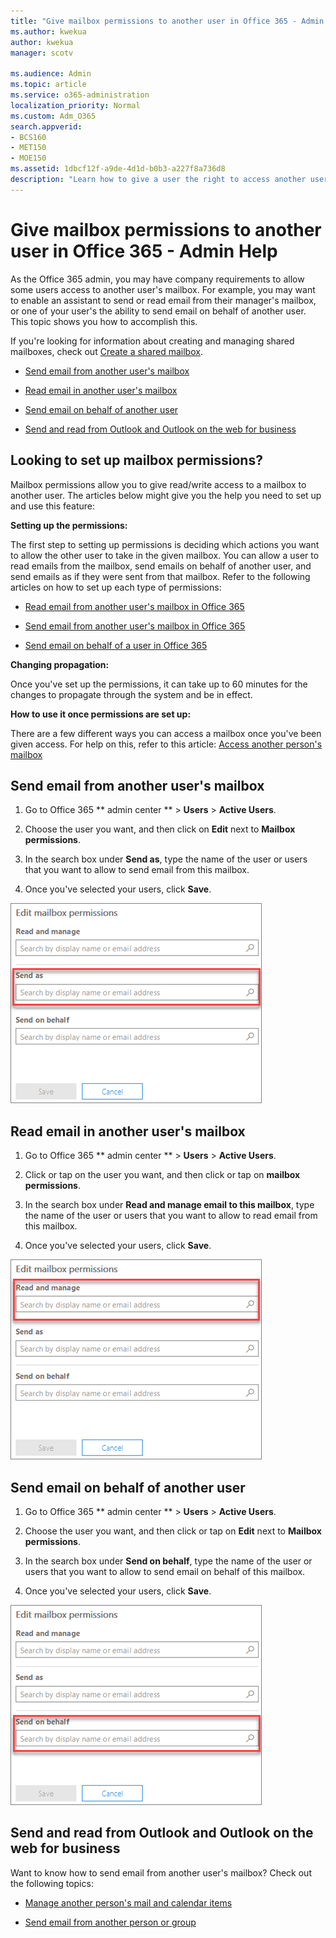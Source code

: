 ```yaml
---
title: "Give mailbox permissions to another user in Office 365 - Admin Help"
ms.author: kwekua
author: kwekua
manager: scotv

ms.audience: Admin
ms.topic: article
ms.service: o365-administration
localization_priority: Normal
ms.custom: Adm_O365
search.appverid:
- BCS160
- MET150
- MOE150
ms.assetid: 1dbcf12f-a9de-4d1d-b0b3-a227f8a736d8
description: "Learn how to give a user the right to access another user's mailbox. This will give the user the right to read mails and send mails from the other user's mailbox. "
---
```


# Give mailbox permissions to another user in Office 365 - Admin Help

As the Office 365 admin, you may have company requirements to allow some users access to another user's mailbox. For example, you may want to enable an assistant to send or read email from their manager's mailbox, or one of your user's the ability to send email on behalf of another user. This topic shows you how to accomplish this.
  
If you're looking for information about creating and managing shared mailboxes, check out [Create a shared mailbox](../email/create-a-shared-mailbox.md).
  
- [Send email from another user's mailbox](give-mailbox-permissions-to-another-user.md#BKMK_SendEmailAnotherUser)
    
- [Read email in another user's mailbox](give-mailbox-permissions-to-another-user.md#BKMK_ReadEmailAnotherUser)
    
- [Send email on behalf of another user](give-mailbox-permissions-to-another-user.md#BKMK_SendBehalflAnotherUser)
    
- [Send and read from Outlook and Outlook on the web for business](give-mailbox-permissions-to-another-user.md#BKMK_OutlookOWA)
    
## Looking to set up mailbox permissions?

Mailbox permissions allow you to give read/write access to a mailbox to another user. The articles below might give you the help you need to set up and use this feature:
  
 **Setting up the permissions:**
  
The first step to setting up permissions is deciding which actions you want to allow the other user to take in the given mailbox. You can allow a user to read emails from the mailbox, send emails on behalf of another user, and send emails as if they were sent from that mailbox. Refer to the following articles on how to set up each type of permissions:
  
- [Read email from another user's mailbox in Office 365](https://support.office.com/article/https://support.office.com/en-us/article/Read-email-from-another-user-s-mailbox-in-Office-365-cb3b6a8a-c6e8-4342-803c-3e54b6428cc2?ui=en-US&amp;rs=en-US&amp;ad=US.aspx#bkmk_reademailanotheruser)
    
- [Send email from another user's mailbox in Office 365](https://support.office.com/article/https://support.office.com/en-us/article/Send-email-from-another-user-s-mailbox-in-Office-365-2B828C5F-41AB-4904-97B9-3B63D8129C4E?ui=en-US&amp;rs=en-US&amp;ad=US.aspx#bkmk_sendemailanotheruser)
    
- [Send email on behalf of a user in Office 365](https://support.office.com/article/https://support.office.com/en-us/article/Send-email-on-behalf-of-another-user-in-Office-365-C5E7749D-244E-477F-998E-55D3876C22EC?ui=en-US&amp;rs=en-US&amp;ad=US.aspx#bkmk_sendbehalflanotheruser)
    
 **Changing propagation:**
  
Once you've set up the permissions, it can take up to 60 minutes for the changes to propagate through the system and be in effect.
  
 **How to use it once permissions are set up:**
  
There are a few different ways you can access a mailbox once you've been given access. For help on this, refer to this article: [Access another person's mailbox](https://support.office.com/article/https://support.office.com/en-us/article/Access-another-person-s-mailbox-A909AD30-E413-40B5-A487-0EA70B763081.aspx)
  
## Send email from another user's mailbox
<a name="BKMK_SendEmailAnotherUser"> </a>

1. Go to Office 365 ** admin center ** \> **Users** \> **Active Users**.
    
2. Choose the user you want, and then click on **Edit** next to **Mailbox permissions**.
    
3. In the search box under **Send as**, type the name of the user or users that you want to allow to send email from this mailbox.
    
4. Once you've selected your users, click **Save**.
    
![Allow another user to send email as this user](../media/b322f8ec-7b13-44aa-841f-3a6539136e26.png)
  
## Read email in another user's mailbox
<a name="BKMK_ReadEmailAnotherUser"> </a>

1. Go to Office 365 ** admin center ** \> **Users** \> **Active Users**.
    
2. Click or tap on the user you want, and then click or tap on **mailbox permissions**.
    
3. In the search box under **Read and manage email to this mailbox**, type the name of the user or users that you want to allow to read email from this mailbox.
    
4. Once you've selected your users, click **Save**.
    
![Add users to read and manage this user's mailbox](../media/e0316e42-f6aa-42fa-9a3e-31efadc5610a.png)
  
## Send email on behalf of another user
<a name="BKMK_SendBehalflAnotherUser"> </a>

1. Go to Office 365 ** admin center ** \> **Users** \> **Active Users**.
    
2. Choose the user you want, and then click or tap on **Edit** next to **Mailbox permissions**.
    
3. In the search box under **Send on behalf**, type the name of the user or users that you want to allow to send email on behalf of this mailbox.
    
4. Once you've selected your users, click **Save**.
    
![Allow another user to send on behalf of this user](../media/92061d98-6376-476f-ac1b-d0d617141fc6.png)
  
## Send and read from Outlook and Outlook on the web for business
<a name="BKMK_OutlookOWA"> </a>

Want to know how to send email from another user's mailbox? Check out the following topics:
  
- [Manage another person's mail and calendar items](https://support.office.com/article/afb79d6b-2967-43b9-a944-a6b953190af5.aspx)
    
- [Send email from another person or group](https://support.office.com/article/0f4964af-aec6-484b-a65c-0434df8cdb6b.aspx)
    

